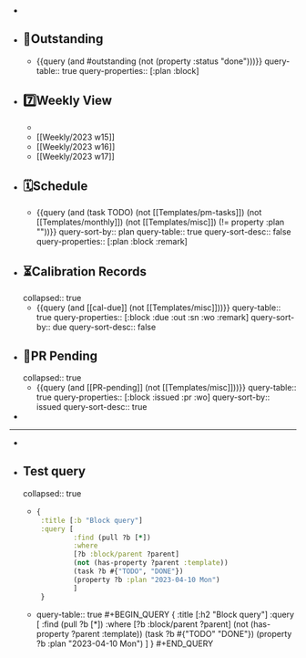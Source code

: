 -
- ## 📌Outstanding
	- {{query (and #outstanding (not (property :status "done")))}}
	  query-table:: true
	  query-properties:: [:plan :block]
- ## 7️⃣Weekly View
	-
	- [[Weekly/2023 w15]]
	- [[Weekly/2023 w16]]
	- [[Weekly/2023 w17]]
- ## 🗓️Schedule
	- {{query (and (task TODO) (not [[Templates/pm-tasks]]) (not [[Templates/monthly]]) (not [[Templates/misc]]) (!= property :plan ""))}}
	  query-sort-by:: plan
	  query-table:: true
	  query-sort-desc:: false
	  query-properties:: [:plan :block :remark]
- ## ⏳Calibration Records
  collapsed:: true
	- {{query (and [[cal-due]] (not [[Templates/misc]]))}}
	  query-table:: true
	  query-properties:: [:block :due :out :sn :wo :remark]
	  query-sort-by:: due
	  query-sort-desc:: false
- ## 🛒PR Pending
  collapsed:: true
	- {{query (and [[PR-pending]] (not [[Templates/misc]]))}}
	  query-table:: true
	  query-properties:: [:block :issued :pr :wo]
	  query-sort-by:: issued
	  query-sort-desc:: true
-
- ---
-
- ## Test query
  collapsed:: true
	- ```Clojure
	  {
	   :title [:b "Block query"]
	   :query [
	           :find (pull ?b [*])
	           :where
	           [?b :block/parent ?parent]
	           (not (has-property ?parent :template))
	           (task ?b #{"TODO", "DONE"})
	           (property ?b :plan "2023-04-10 Mon")
	           ]
	   }
	  ```
	- query-table:: true
	  #+BEGIN_QUERY
	  {
	   :title [:h2 "Block query"]
	   :query [
	           :find (pull ?b [*])
	           :where
	           [?b :block/parent ?parent]
	           (not (has-property ?parent :template))
	           (task ?b #{"TODO" "DONE"})
	           (property ?b :plan "2023-04-10 Mon")
	           ]
	   }
	  #+END_QUERY